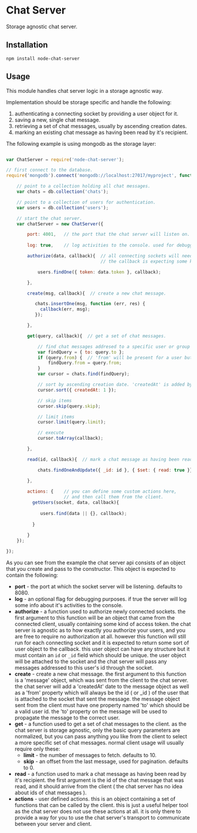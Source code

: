 # Chat Server

Storage agnostic chat server.

## Installation

```
npm install node-chat-server
```

## Usage

This module handles chat server logic in a storage agnostic way.

Implementation should be storage specific and handle the following:

 1. authenticating a connecting socket by providing a user object for it.
 2. saving a new, single chat message.
 3. retrieving a set of chat messages, usually by ascending creation dates.
 4. marking an existing chat message as having been read by it's recipient.

The following example is using mongodb as the storage layer:

```js

var ChatServer = require('node-chat-server');

// first connect to the database.
require('mongodb').connect('mongodb://localhost:27017/myproject', function(err, db) {

    // point to a collection holding all chat messages.
    var chats = db.collection('chats');

    // point to a collection of users for authentication.
    var users = db.collection('users');

    // start the chat server.
    var chatServer = new ChatServer({

        port: 4001,   // the port that the chat server will listen on. defaults to 8080.
        
        log: true,    // log activities to the console. used for debugging purposes.

        authorize(data, callback){  // all connecting sockets will need to authorize before doing anything else.
                                    // the callback is expecting some kind of user object as the second argument.

            users.findOne({ token: data.token }, callback);

        },

        create(msg, callback){  // create a new chat message.

           chats.insertOne(msg, function (err, res) {
             callback(err, msg);
           });

        },

        get(query, callback){  // get a set of chat messages.

            // find chat messages addresed to a specific user or group id.
            var findQuery = { to: query.to };
            if (query.from) {  // 'from' will be present for a user but not for a group.
                findQuery.from = query.from;
            }
            var cursor = chats.find(findQuery);

            // sort by ascending creation date. 'createdAt' is added by the chat server to every message.
            cursor.sort({ createdAt: 1 });

            // skip items
            cursor.skip(query.skip);

            // limit items
            cursor.limit(query.limit);

            // execute
            cursor.toArray(callback);

        },

        read(id, callback){  // mark a chat message as having been read by the recipient.

            chats.findOneAndUpdate({ _id: id }, { $set: { read: true }}, {}, callback);

        },
        
        actions: {    // you can define some custom actions here,
                      // and then call them from the client.
          getUsers(socket, data, callback){
             
             users.find(data || {}, callback);
             
          }
          
        }
    });

});


```

As you can see from the example the chat server api consists of an object that you create and pass to the constructor.
This object is expected to contain the following:

* **port** - the port at which the socket server will be listening. defaults to 8080.
* **log** - an optional flag for debugging purposes. if true the server will log some info about it's activities to the console.
* **authorize** - a function used to authorize newly connected sockets. the first argument to this function will be an object that came from the connected client, usually containing some kind of access token. the chat server is agnostic as to how exactly you authorize your users, and you are free to require no authorization at all. however this function will still run for each connecting socket and it is expected to return some sort of user object to the callback. this user object can have any structure but it must contain an `id` or `_id` field which should be unique. the user object will be attached to the socket and the chat server will pass any messages addressed to this user's id through the socket.
* **create** - create a new chat message. the first argument to this function is a 'message' object, which was sent from the client to the chat server. the chat server will add a 'createdAt' date to the message object as well as a 'from' property which will always be the id ( or _id ) of the user that is attached to the socket that sent the message. the message object sent from the client must have one property named 'to' which should be a valid user id. the 'to' property on the message will be used to propagate the message to the correct user.
* **get** - a function used to get a set of chat messages to the client. as the chat server is storage agnostic, only the basic query parameters are normalized, but you can pass anything you like from the client to select a more specific set of chat messages. normal client usage will usually require only these:
    * **limit** - the number of messages to fetch. defaults to 10.
    * **skip** - an offset from the last message, used for pagination. defaults to 0.
* **read** - a function used to mark a chat message as having been read by it's recipient. the first argument is the id of the chat message that was read, and it should arrive from the client ( the chat server has no idea about ids of chat messages ).
* **actions** - user defined actions. this is an object containing a set of functions that can be called by the client. this is just a useful helper tool as the chat server does not use these actions at all. it is only there to provide a way for you to use the chat server's transport to communicate between your server and client.
